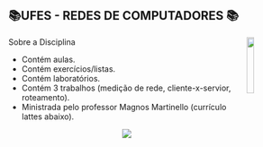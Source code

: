 

## 📚UFES - REDES DE COMPUTADORES 📚
<img align="right" width="16%" src="https://user-images.githubusercontent.com/80075307/220129072-48d5ff96-a10d-4e0b-9024-9374bee2c0c2.svg">


Sobre a Disciplina
  * Contém aulas.
  * Contém exercícios/listas.
  * Contém laboratórios.
  * Contém 3 trabalhos (medição de rede, cliente-x-servior, roteamento).
  * Ministrada pelo professor Magnos Martinello (currículo lattes abaixo).
  
<div align="center">
    <a href="http://lattes.cnpq.br/7471111924336519" target="_blank"
      ><img
        src="https://img.shields.io/badge/-Currículo Lattes-%230077B5?style=for-the-badge&logo=linkedin&logoColor=white"
        target="_blank"
  </div>
